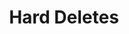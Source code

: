 ---
title: Hard Deletes
description: A guide to hard deleting lakehouse data and best practices.
---
